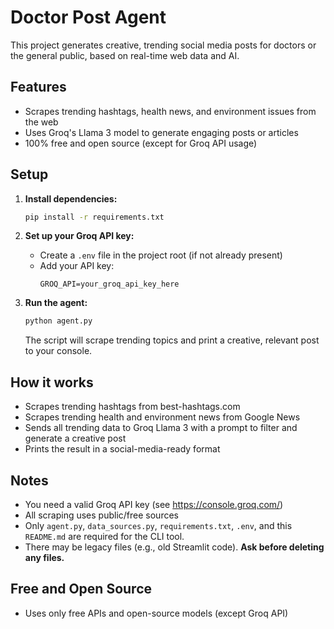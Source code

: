 # Doctor Post Agent

This project generates creative, trending social media posts for doctors or the general public, based on real-time web data and AI.

## Features

- Scrapes trending hashtags, health news, and environment issues from the web
- Uses Groq's Llama 3 model to generate engaging posts or articles
- 100% free and open source (except for Groq API usage)

## Setup

1. **Install dependencies:**

   ```bash
   pip install -r requirements.txt
   ```

2. **Set up your Groq API key:**

   - Create a `.env` file in the project root (if not already present)
   - Add your API key:
     ```env
     GROQ_API=your_groq_api_key_here
     ```

3. **Run the agent:**
   ```bash
   python agent.py
   ```
   The script will scrape trending topics and print a creative, relevant post to your console.

## How it works

- Scrapes trending hashtags from best-hashtags.com
- Scrapes trending health and environment news from Google News
- Sends all trending data to Groq Llama 3 with a prompt to filter and generate a creative post
- Prints the result in a social-media-ready format

## Notes

- You need a valid Groq API key (see https://console.groq.com/)
- All scraping uses public/free sources
- Only `agent.py`, `data_sources.py`, `requirements.txt`, `.env`, and this `README.md` are required for the CLI tool.
- There may be legacy files (e.g., old Streamlit code). **Ask before deleting any files.**

## Free and Open Source

- Uses only free APIs and open-source models (except Groq API)
